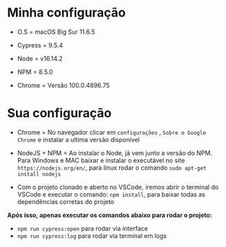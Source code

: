 # Minha configuração

- O.S = macOS Big Sur 11.6.5

- Cypress = 9.5.4

- Node = v16.14.2

- NPM = 8.5.0

- Chrome = Versão 100.0.4896.75

# Sua configuração

- Chrome = No navegador clicar em `configurações` , `Sobre o Google Chrome` e instalar a ultima versão disponível 

- NodeJS + NPM = Ao instalar o Node, já vem junto a versão do NPM. Para Windows e MAC baixar e instalar o executável no site `https://nodejs.org/en/`, para linux rodar o comando `sudo apt-get install nodejs`

- Com o projeto clonado e aberto no VSCode, iremos abrir o terminal do VSCode e executar o comando: `npm install`, para baixar todas as dependências corretas do projeto


**Após isso, apenas executar os comandos abaixo para rodar o projeto:**

- `npm run cypress:open` para rodar via interface 
- `npm run cypress:log` para rodar via terminal em logs



